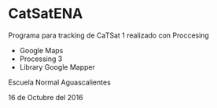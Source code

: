 # CatSatENA

Programa para tracking de CaTSat 1 realizado con Proccesing

- Google Maps
- Processing 3
- Library Google Mapper

Escuela Normal Aguascalientes

16 de Octubre del 2016
